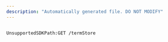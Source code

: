 ```yaml
---
description: "Automatically generated file. DO NOT MODIFY"
---
```


```powershellv2

UnsupportedSDKPath:GET /termStore

```
